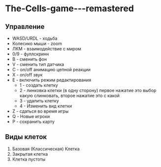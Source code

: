 # The-Cells-game---remastered

## Управление 
- WASD/URDL - ходьба
- Колесико мыши - zoom
- ЛКМ - взаимодействие с миром
- 0/9 - фуллскринн
- B - сменить фон
- V - сменить тип датчика
- С - on/off анимацию цепной реакции
- X - on/off звук
- E - включить режим редактирования
  - 1 - создать клетку
  - 2 - линковка клетки (в одну сторону) первое нажатие это выбор какую слинковать, второе нажатие это с какой
  - 3 - удалить клетку  
  - 4 - Изменить вид клетки
- Z - сдаться во время игры
- Q - Новые игроки
- P - сохранить карту

## Виды клеток
1. Базовая (Классическая) Клетка
2. Закрытая клетка
3. Клетка пустоты
